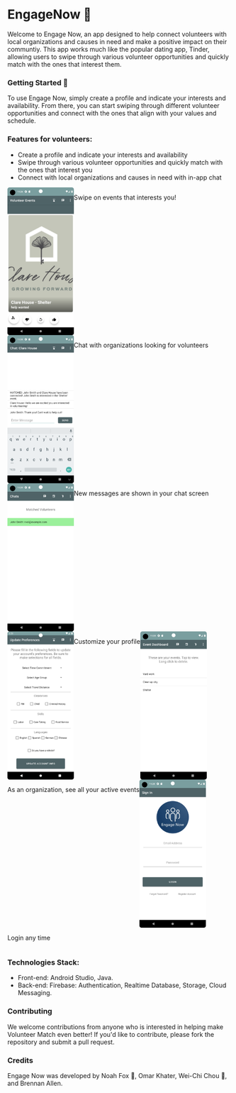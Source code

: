 # EngageNow 🤝

Welcome to Engage Now, an app designed to help connect volunteers with local organizations and causes in need and make a positive impact on their communtiy. This app works much like the popular dating app, Tinder, allowing users to swipe through various volunteer opportunities and quickly match with the ones that interest them.

### Getting Started 🚀
To use Engage Now, simply create a profile and indicate your interests and availability. From there, you can start swiping through different volunteer opportunities and connect with the ones that align with your values and schedule.

### Features for volunteers:
* Create a profile and indicate your interests and availability
* Swipe through various volunteer opportunities and quickly match with the ones that interest you
* Connect with local organizations and causes in need with in-app chat


<div style="display:flex; flex-wrap:wrap; flex-direction:row">
  <img src="images/Volunteer_swiping_sc.png" width="150">
  <p>Swipe on events that interests you! </p>

  <img src="images/chat_sc.png" width="150">
  <p>Chat with organizations looking for volunteers</p>
  
  <img src="images/chat_list_sc.png" width="150">
  <p>New messages are shown in your chat screen</p>
  
  <img src="images/customize.png" width="150">
  <p>Customize your profile</p>

  <img src="images/events_list_sc.png" width="150">
  <p>As an organization, see all your active events</p>
  
  <img src="images/login_sc.png" width="150">
  <p>Login any time</p>

</div>




### Technologies Stack: 
* Front-end: Android Studio, Java.
* Back-end: Firebase: Authentication, Realtime Database, Storage, Cloud Messaging.

### Contributing
We welcome contributions from anyone who is interested in helping make Volunteer Match even better! If you'd like to contribute, please fork the repository and submit a pull request.

### Credits 
Engage Now was developed by Noah Fox 🦊, Omar Khater, Wei-Chi Chou 🦍, and Brennan Allen.

